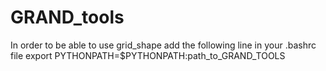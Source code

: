 # GRAND_tools


In order to be able to use grid_shape add the following line in your .bashrc file 
export PYTHONPATH=$PYTHONPATH:path_to_GRAND_TOOLS